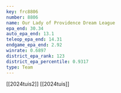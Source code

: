 ```yaml
---
key: frc8806
number: 8806
name: Our Lady of Providence Dream League
epa_end: 30.34
auto_epa_end: 13.1
teleop_epa_end: 14.31
endgame_epa_end: 2.92
winrate: 0.6897
district_epa_rank: 123
district_epa_percentile: 0.9317
type: Team
---
```

[[2024tuis2]]
[[2024tuis]]
